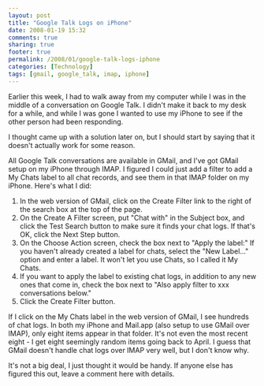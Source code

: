 ```yaml
---
layout: post
title: "Google Talk Logs on iPhone"
date: 2008-01-19 15:32
comments: true
sharing: true
footer: true
permalink: /2008/01/google-talk-logs-iphone
categories: [Technology]
tags: [gmail, google_talk, imap, iphone]
---
```

Earlier this week, I had to walk away from my computer while I was in the middle of a conversation on Google Talk.  I didn't make it back to my desk for a while, and while I was gone I wanted to use my iPhone to see if the other person had been responding.

I thought came up with a solution later on, but I should start by saying that it doesn't actually work for some reason.

All Google Talk conversations are available in GMail, and I've got GMail setup on my iPhone through IMAP.  I figured I could just add a filter to add a My Chats label to all chat records, and see them in that IMAP folder on my iPhone.  Here's what I did:

<ol>
<li>In the web version of GMail, click on the Create Filter link to the right of the search box at the top of the page.</li>
<li>On the Create A Filter screen, put "Chat with" in the Subject box, and click the Test Search button to make sure it finds your chat logs.  If that's OK, click the Next Step button.</li>
<li>On the Choose Action screen, check the box next to "Apply the label:"  If you haven't already created a label for chats, select the "New Label..." option and enter a label.  It won't let you use Chats, so I called it My Chats.</li>
<li>If you want to apply the label to existing chat logs, in addition to any new ones that come in, check the box next to "Also apply filter to xxx conversations below."</li>
<li>Click the Create Filter button.</li>
</ol>

If I click on the My Chats label in the web version of GMail, I see hundreds of chat logs.  In both my iPhone and Mail.app (also setup to use GMail over IMAP), only eight items appear in that folder.  It's not even the most recent eight - I get eight seemingly random items going back to April.  I guess that GMail doesn't handle chat logs over IMAP very well, but I don't know why.

It's not a big deal, I just thought it would be handy.  If anyone else has figured this out, leave a comment here with details.
